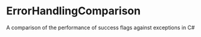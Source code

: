 # ErrorHandlingComparison
A comparison of the performance of success flags against exceptions in C#
